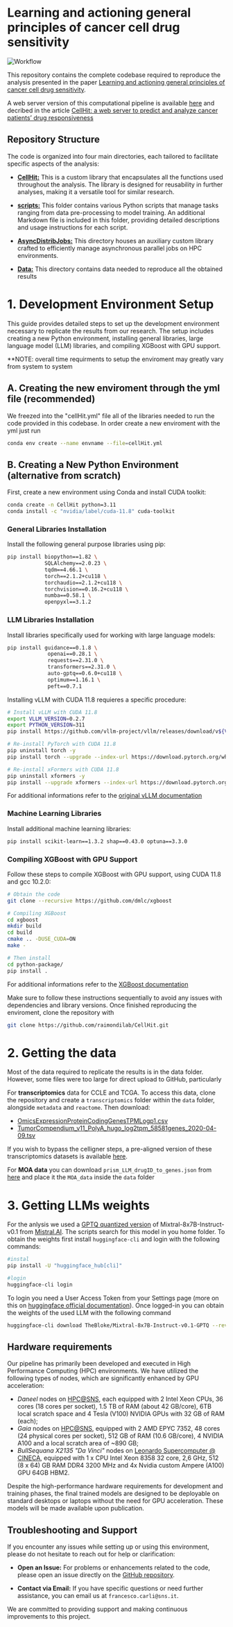 # Learning and actioning general principles of cancer cell drug sensitivity

![Workflow](learning_workflow.png)

This repository contains the complete codebase required to reproduce the analysis presented in the paper [Learning and actioning general principles of cancer cell drug sensitivity](https://www.nature.com/articles/s41467-025-56827-5).

A web server version of this computational pipeline is available [here](https://cellhit.bioinfolab.sns.it) and decribed in the article [CellHit: a web server to predict and analyze cancer patients’ drug responsiveness](https://academic.oup.com/nar/advance-article/doi/10.1093/nar/gkaf414/8133636?utm_source=advanceaccess&utm_campaign=nar&utm_medium=email)

## Repository Structure

The code is organized into four main directories, each tailored to facilitate specific aspects of the analysis:

- [**CellHit:**](https://github.com/mr-fcharles/CellHit/tree/master/CellHit) This is a custom library that encapsulates all the functions used throughout the analysis. The library is designed for reusability in further analyses, making it a versatile tool for similar research.

- [**scripts:**](https://github.com/mr-fcharles/CellHit/tree/master/scripts) This folder contains various Python scripts that manage tasks ranging from data pre-processing to model training. An additional Markdown file is included in this folder, providing detailed descriptions and usage instructions for each script.

- [**AsyncDistribJobs:**](https://github.com/mr-fcharles/CellHit/tree/master/AsyncDistribJobs) This directory houses an auxiliary custom library crafted to efficiently manage asynchronous parallel jobs on HPC environments.

- [**Data:**](https://github.com/mr-fcharles/CellHit/tree/master/data) This directory contains data needed to reproduce all the obtained results

# 1. Development Environment Setup

This guide provides detailed steps to set up the development environment necessary to replicate the results from our research. The setup includes creating a new Python environment, installing general libraries, large language model (LLM) libraries, and compiling XGBoost with GPU support.

**NOTE: overall time requirments to setup the enviroment may greatly vary from system to system

## A. Creating the new enviroment through the yml file (recommended)

We freezed into the "cellHit.yml" file all of the libraries needed to run the code provided in this codebase. In order create a new enviroment with the yml just run

```bash
conda env create --name envname --file=cellHit.yml
```


## B. Creating a New Python Environment (alternative from scratch)

First, create a new environment using Conda and install CUDA toolkit:

```bash
conda create -n CellHit python=3.11
conda install -c "nvidia/label/cuda-11.8" cuda-toolkit
```

### General Libraries Installation

Install the following general purpose libraries using pip:

```bash
pip install biopython==1.82 \
			SQLAlchemy==2.0.23 \
			tqdm==4.66.1 \
			torch==2.1.2+cu118 \
			torchaudio==2.1.2+cu118 \
			torchvision==0.16.2+cu118 \
			numba==0.58.1 \
            openpyxl==3.1.2
```

### LLM Libraries Installation

Install libraries specifically used for working with large language models:

```bash
pip install guidance==0.1.8 \
             openai==0.28.1 \
             requests==2.31.0 \
             transformers==2.31.0 \
             auto-gptq==0.6.0+cu118 \
             optimum==1.16.1 \
             peft==0.7.1
```

Installing vLLM with CUDA 11.8 requieres a specific procedure:

```bash
# Install vLLM with CUDA 11.8
export VLLM_VERSION=0.2.7
export PYTHON_VERSION=311
pip install https://github.com/vllm-project/vllm/releases/download/v${VLLM_VERSION}/vllm-${VLLM_VERSION}+cu118-cp${PYTHON_VERSION}-cp${PYTHON_VERSION}-manylinux1_x86_64.whl

# Re-install PyTorch with CUDA 11.8
pip uninstall torch -y
pip install torch --upgrade --index-url https://download.pytorch.org/whl/cu118

# Re-install xFormers with CUDA 11.8
pip uninstall xformers -y
pip install --upgrade xformers --index-url https://download.pytorch.org/whl/cu118
```

For additional informations refer to the [original vLLM documentation](https://docs.vllm.ai/en/v0.2.7/)

### Machine Learning Libraries

Install additional machine learning libraries:

```bash
pip install scikit-learn==1.3.2 shap==0.43.0 optuna==3.3.0 
```

### Compiling XGBoost with GPU Support

Follow these steps to compile XGBoost with GPU support, using CUDA 11.8 and gcc 10.2.0:

```bash
# Obtain the code
git clone --recursive https://github.com/dmlc/xgboost

# Compiling XGBoost
cd xgboost
mkdir build
cd build
cmake .. -DUSE_CUDA=ON
make -

# Then install
cd python-package/
pip install .
```

For additional informations refer to the [XGBoost documentation](https://xgboost.readthedocs.io/en/latest/build.html)


Make sure to follow these instructions sequentially to avoid any issues with dependencies and library versions. Once finished reproducing the enviroment, clone the repository with 

```bash
git clone https://github.com/raimondilab/CellHit.git
```

# 2. Getting the data

Most of the data required to replicate the results is in the data folder. However, some files were too large for direct upload to GitHub, particularly 

For **transcriptomics** data for CCLE and TCGA. To access this data, clone the repository and create a `transcriptomics` folder within the `data` folder, alongside `metadata` and `reactome`. Then download:

- [OmicsExpressionProteinCodingGenesTPMLogp1.csv](https://depmap.org/portal/download/all/)
- [TumorCompendium_v11_PolyA_hugo_log2tpm_58581genes_2020-04-09.tsv](https://xenabrowser.net/datapages/?dataset=TumorCompendium_v11_PolyA_hugo_log2tpm_58581genes_2020-04-09.tsv&host=https%3A%2F%2Fxena.treehouse.gi.ucsc.edu%3A443)

If you wish to bypass the celligner steps, a pre-aligned version of these transcriptomics datasets is available [here](https://drive.google.com/file/d/1fJZaoqUvqa93S7SzQ7NNvDkSsnwpffEh/view?usp=sharing).

For **MOA data** you can download `prism_LLM_drugID_to_genes.json` from [here](https://drive.google.com/file/d/1KI4VBgF__txb6LLmeFYGZ6CusuAsqiGl/view?usp=sharing) and place it the `MOA_data` inside the `data` folder


# 3. Getting LLMs weights

For the anlysis we used a [GPTQ quantized version](https://huggingface.co/TheBloke/Mixtral-8x7B-Instruct-v0.1-GPTQ) of Mixtral-8x7B-Instruct-v0.1 from [Mistral.AI](https://mistral.ai). The scripts search for this model in you home folder. To obtain the weights first install `huggingface-cli` and login with the following commands:

```bash
#instal
pip install -U "huggingface_hub[cli]"

#login
huggingface-cli login
```
To login you need a User Access Token from your Settings page (more on this on [huggingface official documentation](https://huggingface.co/docs/hub/security-tokens)). Once logged-in you can obtain the weights of the used LLM with the following command

```bash
huggingface-cli download TheBloke/Mixtral-8x7B-Instruct-v0.1-GPTQ --revision gptq-4bit-32g-actorder_True --local-dir <your_home_folder>
```

## Hardware requirements

Our pipeline has primarily been developed and executed in High Performance Computing (HPC) environments. We have utilized the following types of nodes, which are significantly enhanced by GPU acceleration:

- *Daneel* nodes on [HPC@SNS](https://hpccenter.sns.it), each equipped with 2 Intel Xeon CPUs, 36 cores (18 cores per socket), 1.5 TB of RAM (about 42 GB/core), 6TB local scratch space and 4 Tesla (V100) NVIDIA GPUs with 32 GB of RAM (each);
- *Gaia* nodes on [HPC@SNS](https://hpccenter.sns.it), equipped with 2 AMD EPYC 7352, 48 cores (24 physical cores per socket), 512 GB of RAM (10.6 GB/core), 4 NVIDIA A100 and a local scratch area of ~890 GB;
- *BullSequana X2135 "Da Vinci"* nodes on [Leonardo Supercomputer @ CINECA](https://leonardo-supercomputer.cineca.eu), equipped with 1 x CPU Intel Xeon 8358 32 core, 2,6 GHz, 512 (8 x 64) GB RAM DDR4 3200 MHz and 4x Nvidia custom Ampere (A100) GPU 64GB HBM2.

Despite the high-performance hardware requirements for development and training phases, the final trained models are designed to be deployable on standard desktops or laptops without the need for GPU acceleration. These models will be made available upon publication.

## Troubleshooting and Support

If you encounter any issues while setting up or using this environment, please do not hesitate to reach out for help or clarification:

- **Open an Issue:** For problems or enhancements related to the code, please open an issue directly on the [GitHub repository](https://github.com/mr-fcharles/CellHit/issues).

- **Contact via Email:** If you have specific questions or need further assistance, you can email us at `francesco.carli@sns.it`.

We are committed to providing support and making continuous improvements to this project.
